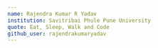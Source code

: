 ```yaml
---
name: Rajendra Kumar R Yadav
institution: Savitribai Phule Pune University
quote: Eat, Sleep, Walk and Code
github_user: rajendrakumaryadav
---
```

